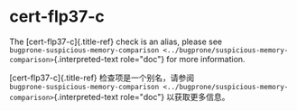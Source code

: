 # cert-flp37-c

The [cert-flp37-c]{.title-ref} check is an alias, please see  
`bugprone-suspicious-memory-comparison <../bugprone/suspicious-memory-comparison>`{.interpreted-text role="doc"} for more information.

[cert-flp37-c]{.title-ref} 检查项是一个别名，请参阅  
`bugprone-suspicious-memory-comparison <../bugprone/suspicious-memory-comparison>`{.interpreted-text role="doc"} 以获取更多信息。
